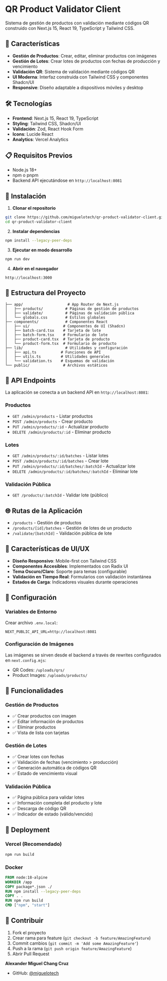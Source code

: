 # QR Product Validator Client

Sistema de gestión de productos con validación mediante códigos QR construido con Next.js 15, React 19, TypeScript y Tailwind CSS.

## 🚀 Características

- **Gestión de Productos**: Crear, editar, eliminar productos con imágenes
- **Gestión de Lotes**: Crear lotes de productos con fechas de producción y vencimiento
- **Validación QR**: Sistema de validación mediante códigos QR
- **UI Moderna**: Interfaz construida con Tailwind CSS y componentes Shadcn/UI
- **Responsive**: Diseño adaptable a dispositivos móviles y desktop

## 🛠️ Tecnologías

- **Frontend**: Next.js 15, React 19, TypeScript
- **Styling**: Tailwind CSS, Shadcn/UI
- **Validación**: Zod, React Hook Form
- **Icons**: Lucide React
- **Analytics**: Vercel Analytics

## 📋 Requisitos Previos

- Node.js 18+ 
- npm o pnpm
- Backend API ejecutándose en `http://localhost:8081`

## 🚀 Instalación

1. **Clonar el repositorio**
```bash
git clone https://github.com/miguelotech/qr-product-validator-client.git
cd qr-product-validator-client
```

2. **Instalar dependencias**
```bash
npm install --legacy-peer-deps
```

3. **Ejecutar en modo desarrollo**
```bash
npm run dev
```

4. **Abrir en el navegador**
```
http://localhost:3000
```

## 📁 Estructura del Proyecto

```
├── app/                    # App Router de Next.js
│   ├── products/          # Páginas de gestión de productos
│   ├── validate/          # Páginas de validación pública
│   └── globals.css        # Estilos globales
├── components/            # Componentes React
│   ├── ui/               # Componentes de UI (Shadcn)
│   ├── batch-card.tsx    # Tarjeta de lote
│   ├── batch-form.tsx    # Formulario de lote
│   ├── product-card.tsx  # Tarjeta de producto
│   └── product-form.tsx  # Formulario de producto
├── lib/                   # Utilidades y configuración
│   ├── api.ts           # Funciones de API
│   ├── utils.ts         # Utilidades generales
│   └── validation.ts    # Esquemas de validación
└── public/               # Archivos estáticos
```

## 🔗 API Endpoints

La aplicación se conecta a un backend API en `http://localhost:8081`:

### Productos
- `GET /admin/products` - Listar productos
- `POST /admin/products` - Crear producto
- `PUT /admin/products/:id` - Actualizar producto
- `DELETE /admin/products/:id` - Eliminar producto

### Lotes
- `GET /admin/products/:id/batches` - Listar lotes
- `POST /admin/products/:id/batches` - Crear lote
- `PUT /admin/products/:id/batches/:batchId` - Actualizar lote
- `DELETE /admin/products/:id/batches/:batchId` - Eliminar lote

### Validación Pública
- `GET /products/:batchId` - Validar lote (público)

## 🌐 Rutas de la Aplicación

- `/products` - Gestión de productos
- `/products/[id]/batches` - Gestión de lotes de un producto
- `/validate/[batchId]` - Validación pública de lote

## 🎨 Características de UI/UX

- **Diseño Responsivo**: Mobile-first con Tailwind CSS
- **Componentes Accesibles**: Implementados con Radix UI
- **Tema Oscuro/Claro**: Soporte para temas (configurable)
- **Validación en Tiempo Real**: Formularios con validación instantánea
- **Estados de Carga**: Indicadores visuales durante operaciones

## 🔧 Configuración

### Variables de Entorno
Crear archivo `.env.local`:
```
NEXT_PUBLIC_API_URL=http://localhost:8081
```

### Configuración de Imágenes
Las imágenes se sirven desde el backend a través de rewrites configurados en `next.config.mjs`:
- QR Codes: `/uploads/qrs/`
- Product Images: `/uploads/products/`

## 📱 Funcionalidades

### Gestión de Productos
- ✅ Crear productos con imagen
- ✅ Editar información de productos
- ✅ Eliminar productos
- ✅ Vista de lista con tarjetas

### Gestión de Lotes
- ✅ Crear lotes con fechas
- ✅ Validación de fechas (vencimiento > producción)
- ✅ Generación automática de códigos QR
- ✅ Estado de vencimiento visual

### Validación Pública
- ✅ Página pública para validar lotes
- ✅ Información completa del producto y lote
- ✅ Descarga de código QR
- ✅ Indicador de estado (válido/vencido)

## 🚀 Deployment

### Vercel (Recomendado)
```bash
npm run build
```

### Docker
```dockerfile
FROM node:18-alpine
WORKDIR /app
COPY package*.json ./
RUN npm install --legacy-peer-deps
COPY . .
RUN npm run build
CMD ["npm", "start"]
```

## 🤝 Contribuir

1. Fork el proyecto
2. Crear rama para feature (`git checkout -b feature/AmazingFeature`)
3. Commit cambios (`git commit -m 'Add some AmazingFeature'`)
4. Push a la rama (`git push origin feature/AmazingFeature`)
5. Abrir Pull Request


**Alexander Miguel Chang Cruz**
- GitHub: [@miguelotech](https://github.com/miguelotech)

